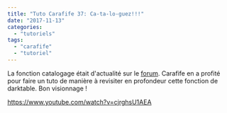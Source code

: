 ```yaml
---
title: "Tuto Carafife 37: Ca-ta-lo-guez!!!"
date: "2017-11-13"
categories: 
  - "tutoriels"
tags: 
  - "carafife"
  - "tutoriel"
---
```


La fonction catalogage était d'actualité sur le [forum](https://darktable.fr/forum/showthread.php?tid=1937). Carafife en a profité pour faire un tuto de manière à revisiter en profondeur cette fonction de darktable. Bon visionnage !

https://www.youtube.com/watch?v=cjrghsU1AEA
